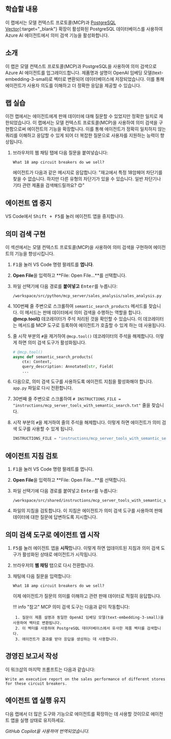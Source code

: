 ## 학습할 내용

이 랩에서는 모델 컨텍스트 프로토콜(MCP)과 [PostgreSQL Vector](https://github.com/pgvector/pgvector){:target="_blank"} 확장이 활성화된 PostgreSQL 데이터베이스를 사용하여 Azure AI 에이전트에서 의미 검색 기능을 활성화합니다.

## 소개

이 랩은 모델 컨텍스트 프로토콜(MCP)과 PostgreSQL을 사용하여 의미 검색으로 Azure AI 에이전트를 업그레이드합니다. 제품명과 설명이 OpenAI 임베딩 모델(text-embedding-3-small)로 벡터로 변환되어 데이터베이스에 저장되었습니다. 이를 통해 에이전트가 사용자 의도를 이해하고 더 정확한 응답을 제공할 수 있습니다.

## 랩 실습

이전 랩에서는 에이전트에게 판매 데이터에 대해 질문할 수 있었지만 정확한 일치로 제한되었습니다. 이 랩에서는 모델 컨텍스트 프로토콜(MCP)을 사용하여 의미 검색을 구현함으로써 에이전트의 기능을 확장합니다. 이를 통해 에이전트가 정확히 일치하지 않는 쿼리를 이해하고 응답할 수 있게 되어 더 복잡한 질문으로 사용자를 지원하는 능력이 향상됩니다.

1. 브라우저의 웹 채팅 탭에 다음 질문을 붙여넣습니다:

    ```text
    What 18 amp circuit breakers do we sell?
    ```

    에이전트가 다음과 같은 메시지로 응답합니다: "재고에서 특정 18암페어 차단기를 찾을 수 없습니다. 하지만 다른 유형의 차단기가 있을 수 있습니다. 일반 차단기나 기타 관련 제품을 검색해드릴까요? 😊"

## 에이전트 앱 중지

VS Code에서 <kbd>Shift + F5</kbd>를 눌러 에이전트 앱을 중지합니다.

## 의미 검색 구현

이 섹션에서는 모델 컨텍스트 프로토콜(MCP)을 사용하여 의미 검색을 구현하여 에이전트의 기능을 향상시킵니다.

1. <kbd>F1</kbd>을 눌러 VS Code 명령 팔레트를 **엽니다**.
2. **Open File**을 입력하고 **File: Open File...**를 선택합니다.
3. 파일 선택기에 다음 경로를 **붙여넣고** <kbd>Enter</kbd>를 누릅니다:

    ```text
    /workspace/src/python/mcp_server/sales_analysis/sales_analysis.py
    ```

4. 100번째 줄 주변으로 스크롤하여 `semantic_search_products` 메서드를 찾습니다. 이 메서드는 판매 데이터에서 의미 검색을 수행하는 역할을 합니다. **@mcp.tool()** 데코레이터가 주석 처리된 것을 확인할 수 있습니다. 이 데코레이터는 메서드를 MCP 도구로 등록하여 에이전트가 호출할 수 있게 하는 데 사용됩니다.

5. 줄 시작 부분의 `#`을 제거하여 `@mcp.tool()` 데코레이터의 주석을 해제합니다. 이렇게 하면 의미 검색 도구가 활성화됩니다.

    ```python
    # @mcp.tool()
    async def semantic_search_products(
        ctx: Context,
        query_description: Annotated[str, Field(
        ...
    ```

6. 다음으로, 의미 검색 도구를 사용하도록 에이전트 지침을 활성화해야 합니다. `app.py` 파일로 다시 전환합니다.
7. 30번째 줄 주변으로 스크롤하여 `# INSTRUCTIONS_FILE = "instructions/mcp_server_tools_with_semantic_search.txt"` 줄을 찾습니다.
8. 시작 부분의 `#`을 제거하여 줄의 주석을 해제합니다. 이렇게 하면 에이전트가 의미 검색 도구를 사용할 수 있게 됩니다.

    ```python
    INSTRUCTIONS_FILE = "instructions/mcp_server_tools_with_semantic_search.txt"
    ```

## 에이전트 지침 검토

1. <kbd>F1</kbd>을 눌러 VS Code 명령 팔레트를 엽니다.
2. **Open File**을 입력하고 **File: Open File...**를 선택합니다.
3. 파일 선택기에 다음 경로를 붙여넣고 <kbd>Enter</kbd>를 누릅니다:

    ```text
    /workspace/src/shared/instructions/mcp_server_tools_with_semantic_search.txt
    ```

4. 파일의 지침을 검토합니다. 이 지침은 에이전트가 의미 검색 도구를 사용하여 판매 데이터에 대한 질문에 답변하도록 지시합니다.

## 의미 검색 도구로 에이전트 앱 시작

1. <kbd>F5</kbd>를 눌러 에이전트 앱을 **시작**합니다. 이렇게 하면 업데이트된 지침과 의미 검색 도구가 활성화된 상태로 에이전트가 시작됩니다.
2. 브라우저의 **웹 채팅** 탭으로 다시 전환합니다.
3. 채팅에 다음 질문을 입력합니다:

    ```text
    What 18 amp circuit breakers do we sell?
    ```

    이제 에이전트가 질문의 의미를 이해하고 관련 판매 데이터로 적절히 응답합니다.

    !!! info "참고"
        MCP 의미 검색 도구는 다음과 같이 작동합니다:

        1. 질문이 제품 설명과 동일한 OpenAI 임베딩 모델(text-embedding-3-small)을 사용하여 벡터로 변환됩니다.
        2. 이 벡터를 사용하여 PostgreSQL 데이터베이스에서 유사한 제품 벡터를 검색합니다.
        3. 에이전트가 결과를 받아 응답을 생성하는 데 사용합니다.

## 경영진 보고서 작성

이 워크샵의 마지막 프롬프트는 다음과 같습니다:

```plaintext
Write an executive report on the sales performance of different stores for these circuit breakers.
```

## 에이전트 앱 실행 유지

다음 랩에서 더 많은 도구와 기능으로 에이전트를 확장하는 데 사용할 것이므로 에이전트 앱을 실행 상태로 유지하세요.

*GitHub Copilot을 사용하여 번역되었습니다.*

